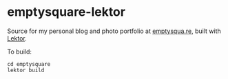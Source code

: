 # emptysquare-lektor

Source for my personal blog and photo portfolio at [emptysqua.re](https://emptysqua.re), built with [Lektor](http://getlektor.com).

To build:

```
cd emptysquare
lektor build
```
